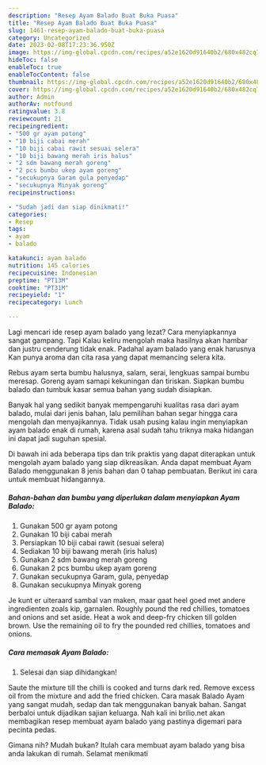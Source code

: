 ```yaml
---
description: "Resep Ayam Balado Buat Buka Puasa"
title: "Resep Ayam Balado Buat Buka Puasa"
slug: 1461-resep-ayam-balado-buat-buka-puasa
category: Uncategorized
date: 2023-02-08T17:23:36.950Z
image: https://img-global.cpcdn.com/recipes/a52e1620d91640b2/680x482cq70/ayam-balado-foto-resep-utama.jpg
hideToc: false
enableToc: true
enableTocContent: false
thumbnail: https://img-global.cpcdn.com/recipes/a52e1620d91640b2/680x482cq70/ayam-balado-foto-resep-utama.jpg
cover: https://img-global.cpcdn.com/recipes/a52e1620d91640b2/680x482cq70/ayam-balado-foto-resep-utama.jpg
author: Admin
authorAv: notfound
ratingvalue: 3.8
reviewcount: 21
recipeingredient:
- "500 gr ayam potong"
- "10 biji cabai merah"
- "10 biji cabai rawit sesuai selera"
- "10 biji bawang merah iris halus"
- "2 sdm bawang merah goreng"
- "2 pcs bumbu ukep ayam goreng"
- "secukupnya Garam gula penyedap"
- "secukupnya Minyak goreng"
recipeinstructions:

- "Sudah jadi dan siap dinikmati!"
categories:
- Resep
tags:
- ayam
- balado

katakunci: ayam balado 
nutrition: 145 calories
recipecuisine: Indonesian
preptime: "PT13M"
cooktime: "PT31M"
recipeyield: "1"
recipecategory: Lunch

---
```



Lagi mencari ide resep ayam balado yang lezat? Cara menyiapkannya sangat gampang. Tapi Kalau keliru mengolah maka hasilnya akan hambar dan justru cenderung tidak enak. Padahal ayam balado yang enak harusnya Kan punya aroma dan cita rasa yang dapat memancing selera kita.


Rebus ayam serta bumbu halusnya, salam, serai, lengkuas sampai bumbu meresap. Goreng ayam samapi kekuningan dan tiriskan. Siapkan bumbu balado dan tumbuk kasar semua bahan yang sudah disiapkan.

Banyak hal yang sedikit banyak mempengaruhi kualitas rasa dari ayam balado, mulai dari jenis bahan, lalu pemilihan bahan segar hingga cara mengolah dan menyajikannya. Tidak usah pusing kalau ingin menyiapkan ayam balado enak di rumah, karena asal sudah tahu triknya maka hidangan ini dapat jadi suguhan spesial.


Di bawah ini ada beberapa tips dan trik praktis yang dapat diterapkan untuk mengolah ayam balado yang siap dikreasikan. Anda dapat membuat Ayam Balado menggunakan 8 jenis bahan dan 0 tahap pembuatan. Berikut ini cara untuk membuat hidangannya.

<!--inarticleads1-->

##### Bahan-bahan dan bumbu yang diperlukan dalam menyiapkan Ayam Balado:

1. Gunakan 500 gr ayam potong
1. Gunakan 10 biji cabai merah
1. Persiapkan 10 biji cabai rawit (sesuai selera)
1. Sediakan 10 biji bawang merah (iris halus)
1. Gunakan 2 sdm bawang merah goreng
1. Gunakan 2 pcs bumbu ukep ayam goreng
1. Gunakan secukupnya Garam, gula, penyedap
1. Gunakan secukupnya Minyak goreng


Je kunt er uiteraard sambal van maken, maar gaat heel goed met andere ingredienten zoals kip, garnalen. Roughly pound the red chillies, tomatoes and onions and set aside. Heat a wok and deep-fry chicken till golden brown. Use the remaining oil to fry the pounded red chillies, tomatoes and onions. 

<!--inarticleads2-->

##### Cara memasak Ayam Balado:


1. Selesai dan siap dihidangkan!

Saute the mixture till the chilli is cooked and turns dark red. Remove excess oil from the mixture and add the fried chicken. Cara masak Balado Ayam yang sangat mudah, sedap dan tak menggunakan banyak bahan. Sangat berbaloi untuk dijadikan sajian keluarga. Nah kali ini brilio.net akan membagikan resep membuat ayam balado yang pastinya digemari para pecinta pedas. 

Gimana nih? Mudah bukan? Itulah cara membuat ayam balado yang bisa anda lakukan di rumah. Selamat menikmati
